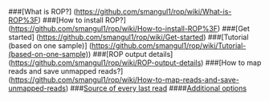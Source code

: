 ###[What is ROP?] (https://github.com/smangul1/rop/wiki/What-is-ROP%3F)
###[How to install ROP?] (https://github.com/smangul1/rop/wiki/How-to-install-ROP%3F)
###[Get started] (https://github.com/smangul1/rop/wiki/Get-started)
###[Tutorial (based on one sample)] (https://github.com/smangul1/rop/wiki/Tutorial-(based-on-one-sample))
###[ROP output details] (https://github.com/smangul1/rop/wiki/ROP-output-details)
###[How to map reads and save unmapped reads?] (https://github.com/smangul1/rop/wiki/How-to-map-reads-and-save-unmapped-reads)
###[Source of every last read](https://github.com/smangul1/rop/wiki/Source-of-every-last-read)
####[Additional options](https://github.com/smangul1/rop/wiki/Additional-options)